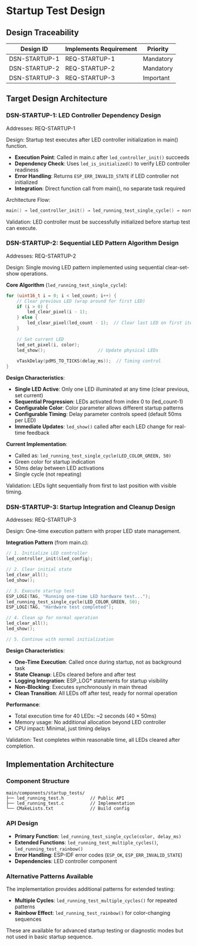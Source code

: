 # Startup Test Design

## Design Traceability

| Design ID | Implements Requirement | Priority |
|-----------|------------------------|----------|
| DSN-STARTUP-1 | REQ-STARTUP-1 | Mandatory |
| DSN-STARTUP-2 | REQ-STARTUP-2 | Mandatory |
| DSN-STARTUP-3 | REQ-STARTUP-3 | Important |

## Target Design Architecture

### DSN-STARTUP-1: LED Controller Dependency Design

Addresses: REQ-STARTUP-1

Design: Startup test executes after LED controller initialization in main() function.

- **Execution Point**: Called in main.c after `led_controller_init()` succeeds
- **Dependency Check**: Uses `led_is_initialized()` to verify LED controller readiness
- **Error Handling**: Returns `ESP_ERR_INVALID_STATE` if LED controller not initialized
- **Integration**: Direct function call from main(), no separate task required

Architecture Flow:

```c
main() → led_controller_init() → led_running_test_single_cycle() → normal_operation()
```

Validation: LED controller must be successfully initialized before startup test can execute.

### DSN-STARTUP-2: Sequential LED Pattern Algorithm Design

Addresses: REQ-STARTUP-2

Design: Single moving LED pattern implemented using sequential clear-set-show operations.

**Core Algorithm** (`led_running_test_single_cycle`):

```c
for (uint16_t i = 0; i < led_count; i++) {
    // Clear previous LED (wrap around for first LED)
    if (i > 0) {
        led_clear_pixel(i - 1);
    } else {
        led_clear_pixel(led_count - 1);  // Clear last LED on first iteration
    }
    
    // Set current LED
    led_set_pixel(i, color);
    led_show();                    // Update physical LEDs
    
    vTaskDelay(pdMS_TO_TICKS(delay_ms));  // Timing control
}
```

**Design Characteristics**:

- **Single LED Active**: Only one LED illuminated at any time (clear previous, set current)
- **Sequential Progression**: LEDs activated from index 0 to (led_count-1)
- **Configurable Color**: Color parameter allows different startup patterns
- **Configurable Timing**: Delay parameter controls speed (default 50ms per LED)
- **Immediate Updates**: `led_show()` called after each LED change for real-time feedback

**Current Implementation**:

- Called as: `led_running_test_single_cycle(LED_COLOR_GREEN, 50)`
- Green color for startup indication
- 50ms delay between LED activations
- Single cycle (not repeating)

Validation: LEDs light sequentially from first to last position with visible timing.

### DSN-STARTUP-3: Startup Integration and Cleanup Design

Addresses: REQ-STARTUP-3

Design: One-time execution pattern with proper LED state management.

**Integration Pattern** (from main.c):

```c
// 1. Initialize LED controller
led_controller_init(&led_config);

// 2. Clear initial state
led_clear_all();
led_show();

// 3. Execute startup test
ESP_LOGI(TAG, "Running one-time LED hardware test...");
led_running_test_single_cycle(LED_COLOR_GREEN, 50);
ESP_LOGI(TAG, "Hardware test completed");

// 4. Clean up for normal operation
led_clear_all();
led_show();

// 5. Continue with normal initialization
```

**Design Characteristics**:

- **One-Time Execution**: Called once during startup, not as background task
- **State Cleanup**: LEDs cleared before and after test
- **Logging Integration**: ESP_LOG* statements for startup visibility
- **Non-Blocking**: Executes synchronously in main thread
- **Clean Transition**: All LEDs off after test, ready for normal operation

**Performance**:

- Total execution time for 40 LEDs: ~2 seconds (40 × 50ms)
- Memory usage: No additional allocation beyond LED controller
- CPU impact: Minimal, just timing delays

Validation: Test completes within reasonable time, all LEDs cleared after completion.

## Implementation Architecture

### Component Structure

```text
main/components/startup_tests/
├── led_running_test.h          // Public API
├── led_running_test.c          // Implementation  
└── CMakeLists.txt              // Build config
```

### API Design

- **Primary Function**: `led_running_test_single_cycle(color, delay_ms)`
- **Extended Functions**: `led_running_test_multiple_cycles()`, `led_running_test_rainbow()`
- **Error Handling**: ESP-IDF error codes (`ESP_OK`, `ESP_ERR_INVALID_STATE`)
- **Dependencies**: LED controller component

### Alternative Patterns Available

The implementation provides additional patterns for extended testing:

- **Multiple Cycles**: `led_running_test_multiple_cycles()` for repeated patterns
- **Rainbow Effect**: `led_running_test_rainbow()` for color-changing sequences

These are available for advanced startup testing or diagnostic modes but not used in basic startup sequence.
